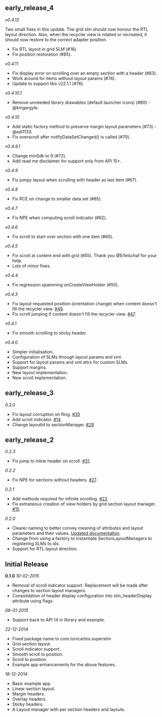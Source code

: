 ## early_release_4
*v0.4.12*

Two small fixes in this update. The grid slm should now honour the RTL layout direction. Also, when the recycler view is rotated or recreated, it should now restore to the correct adapter position.

- Fix RTL layout in grid SLM (#16).
- Fix position restoration (#85).

*v0.4.11*
- Fix display error on scrolling over an empty section with a header (#83).
- Work around for items without layout params (#74).
- Update to support libs v22.1.1 (#76).

*v0.4.10.1*
- Remove unneeded library drawables (default launcher icons) (#80) - @kingargyle.

*v0.4.10*
- Add static factory method to preserve margin layout parameters (#73) - @adi1133.
- Fix overscroll after notifyDataSetChanged() is called (#70).

*v0.4.9.1*
- Change minSdk to 9 (#72).
- Add read me disclaimer for support only from API 15+.

*v0.4.9*
- Fix jumpy layout when scrolling with header as last item (#67).

*v0.4.8*
- Fix RCE on change to smaller data set (#65).

*v0.4.7*
- Fix NPE when computing scroll indicator (#62).

*v0.4.6*
- Fix scroll to start over section with one item (#60).

*v0.4.5*
- Fix scroll at content end with grid (#55). Thank you @Eifelschaf for your help.
- Lots of minor fixes.

*v0.4.4*
- Fix regression spamming onCreateViewHolder (#50).

*v0.4.3*
- Fix layout requested position (orientation change) when content doesn't fill the recycler view. [#49](../issues/49).
- Fix scroll jumping if content doesn't fill the recycler view. [#47](../issues/47).

*v0.4.1*
- Fix smooth scrolling to sticky header.

*v0.4.0*
- Simpler initialisation.
- Configuration of SLMs through layout params and xml.
- Support for layout params and xml attrs for custom SLMs.
- Support margins.
- New layout implementation.
- New scroll implementation.

## early_release_3
*0.3.0*
- Fix layout corruption on fling. [#35](../issues/35)
- Add scroll indicator. [#14](../issues/14)
- Change layoutId to sectionManager. [#28](../issures/28)

## early_release_2
*0.2.3*
- Fix jump to inline header on scroll. [#31](../issues/31).

*0.2.2*
- Fix NPE for sections without headers. [#27](../issues/27).

*0.2.1*
- Add methods required for infinite scrolling. [#22](../issues/22).
- Fix extraneous creation of view holders by grid section layout manager. [#15](../issues/15).

*0.2.0*
- Clearer naming to better convey meaning of attributes and layout parameters and their values. [Updated documentation](../wiki/Content-View-Attributes-and-Parameters).
- Change from using a factory to instantiate SectionLayoutManagers to registering SLMs to ids.
- Support for RTL layout direction.

## Initial Release
**0.1.0**
*10-02-2015*
- Removal of scroll indicator support. Replacement will be made after changes to section layout managers.
- Consolidation of header display configuration into slm_headerDisplay attribute using flags.

*08-01-2015*
- Support back to API 14 in library and example.

*22-12-2014*
- Fixed package name to com.tonicartos.superslim
- Grid section layout.
- Scroll indicator support.
- Smooth scroll to position.
- Scroll to position.
- Example app enhancements for the above features.

*18-12-2014*
- Basic example app.
- Linear section layout.
- Margin headers.
- Overlay headers.
- Sticky headers.
- A Layout manager with per section headers and layouts.

